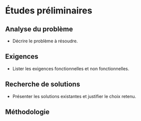 # Études préliminaires

## Analyse du problème

- Décrire le problème à résoudre.

## Exigences

- Lister les exigences fonctionnelles et non fonctionnelles.

## Recherche de solutions

- Présenter les solutions existantes et justifier le choix retenu.

## Méthodologie

